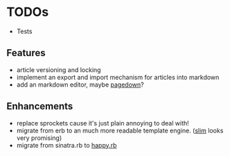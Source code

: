 # TODOs

- Tests

## Features 

- article versioning and locking
- implement an export and import mechanism for articles into markdown
- add an markdown editor, maybe [pagedown](http://pagedown.googlecode.com/)?

## Enhancements

- replace sprockets cause it's just plain annoying to deal with!
- migrate from erb to an much more readable template engine. ([slim](http://slim-lang.com) looks very promising)
- migrate from sinatra.rb to [happy.rb](https://github.com/hmans/happy)

